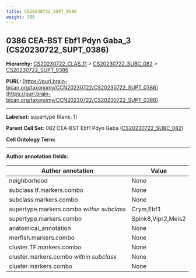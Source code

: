 ```yaml
---
title: CS20230722_SUPT_0386
weight: 386
---
```

## 0386 CEA-BST Ebf1 Pdyn Gaba_3 (CS20230722_SUPT_0386)
<b>Hierarchy: </b>
[CS20230722_CLAS_11](../CS20230722_CLAS_11) >
[CS20230722_SUBC_082](../CS20230722_SUBC_082) >
[CS20230722_SUPT_0386](../CS20230722_SUPT_0386)

**PURL:** [https://purl.brain-bican.org/taxonomy/CCN20230722/CS20230722_SUPT_0386](https://purl.brain-bican.org/taxonomy/CCN20230722/CS20230722_SUPT_0386)

---


**Labelset:** supertype (Rank: 1)

**Parent Cell Set:** 082 CEA-BST Ebf1 Pdyn Gaba ([CS20230722_SUBC_082](../CS20230722_SUBC_082))



**Cell Ontology Term:** 

[MARKER GENES.]: #


---

[TRANSFERRED ANNOTATIONS.]: #


[AUTHOR ANNOTATION FIELDS.]: #


**Author annotation fields:**

| Author annotation | Value |
|-------------------|-------|
|neighborhood|None|
|subclass.tf.markers.combo|None|
|subclass.markers.combo|None|
|supertype.markers.combo _within subclass_|Crym,Ebf1|
|supertype.markers.combo|Spink8,Vipr2,Meis2|
|anatomical_annotation|None|
|merfish.markers.combo|None|
|cluster.TF.markers.combo|None|
|cluster.markers.combo _within subclass_|None|
|cluster.markers.combo|None|
